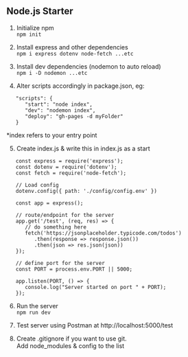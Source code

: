 ## Node.js Starter 

1. Initialize npm <br>
```npm init```

2. Install express and other dependencies <br>
```npm i express dotenv node-fetch ...etc```

3. Install dev dependencies (nodemon to auto reload) <br>
```npm i -D nodemon ...etc```

4. Alter scripts accordingly in package.json, eg:
```
   "scripts": {
      "start": "node index",
      "dev": "nodemon index",
      "deploy": "gh-pages -d myFolder"
   }  
```
*index refers to your entry point

5. Create index.js & write this in index.js as a start
```
   const express = require('express');
   const dotenv = require('dotenv');
   const fetch = require('node-fetch');

   // Load config
   dotenv.config({ path: './config/config.env' })

   const app = express();

   // route/endpoint for the server
   app.get('/test', (req, res) => {
      // do something here
      fetch('https://jsonplaceholder.typicode.com/todos')
         .then(response => response.json())
         .then(json => res.json(json))
   });

   // define port for the server
   const PORT = process.env.PORT || 5000;

   app.listen(PORT, () => {
      console.log("Server started on port " + PORT);
   });
```

6. Run the server <br>
```npm run dev```

7. Test server using Postman at http://localhost:5000/test

8. Create .gitignore if you want to use git. <br>
Add node_modules & config to the list